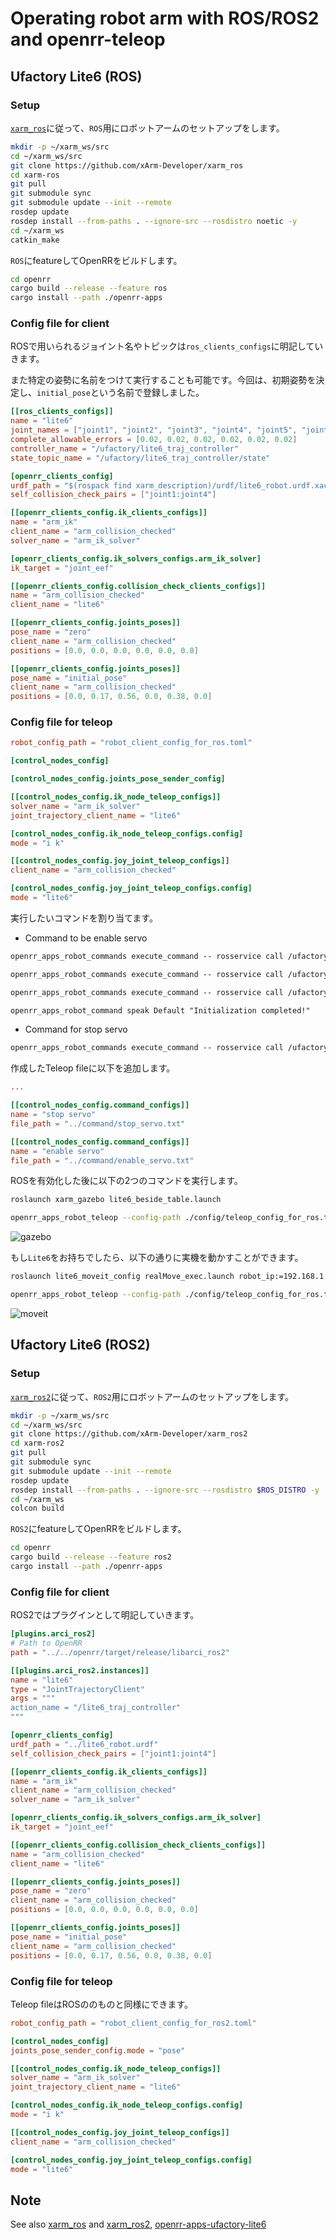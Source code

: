# Operating robot arm with ROS/ROS2 and openrr-teleop

## Ufactory Lite6 (ROS)

### Setup

[`xarm_ros`](https://github.com/xArm-Developer/xarm_ros)に従って、`ROS`用にロボットアームのセットアップをします。

```bash
mkdir -p ~/xarm_ws/src
cd ~/xarm_ws/src
git clone https://github.com/xArm-Developer/xarm_ros
cd xarm-ros
git pull
git submodule sync
git submodule update --init --remote
rosdep update
rosdep install --from-paths . --ignore-src --rosdistro noetic -y
cd ~/xarm_ws
catkin_make
```

`ROS`にfeatureしてOpenRRをビルドします。

```bash
cd openrr
cargo build --release --feature ros
cargo install --path ./openrr-apps
```

### Config file for client

ROSで用いられるジョイント名やトピックは`ros_clients_configs`に明記していきます。

また特定の姿勢に名前をつけて実行することも可能です。今回は、初期姿勢を決定し、`initial_pose`という名前で登録しました。

```toml:robot_client_for_ros.toml
[[ros_clients_configs]]
name = "lite6"
joint_names = ["joint1", "joint2", "joint3", "joint4", "joint5", "joint6"]
complete_allowable_errors = [0.02, 0.02, 0.02, 0.02, 0.02, 0.02]
controller_name = "/ufactory/lite6_traj_controller"
state_topic_name = "/ufactory/lite6_traj_controller/state"

[openrr_clients_config]
urdf_path = "$(rospack find xarm_description)/urdf/lite6_robot.urdf.xacro"
self_collision_check_pairs = ["joint1:joint4"]

[[openrr_clients_config.ik_clients_configs]]
name = "arm_ik"
client_name = "arm_collision_checked"
solver_name = "arm_ik_solver"

[openrr_clients_config.ik_solvers_configs.arm_ik_solver]
ik_target = "joint_eef"

[[openrr_clients_config.collision_check_clients_configs]]
name = "arm_collision_checked"
client_name = "lite6"

[[openrr_clients_config.joints_poses]]
pose_name = "zero"
client_name = "arm_collision_checked"
positions = [0.0, 0.0, 0.0, 0.0, 0.0, 0.0]

[[openrr_clients_config.joints_poses]]
pose_name = "initial_pose"
client_name = "arm_collision_checked"
positions = [0.0, 0.17, 0.56, 0.0, 0.38, 0.0]
```

### Config file for teleop

```toml:teleop_client_for_ros.toml
robot_config_path = "robot_client_config_for_ros.toml"

[control_nodes_config]

[control_nodes_config.joints_pose_sender_config]

[[control_nodes_config.ik_node_teleop_configs]]
solver_name = "arm_ik_solver"
joint_trajectory_client_name = "lite6"

[control_nodes_config.ik_node_teleop_configs.config]
mode = "i k"

[[control_nodes_config.joy_joint_teleop_configs]]
client_name = "arm_collision_checked"

[control_nodes_config.joy_joint_teleop_configs.config]
mode = "lite6"
```

実行したいコマンドを割り当てます。

- Command to be enable servo

```txt:enable_servo.txt
openrr_apps_robot_commands execute_command -- rosservice call /ufactory/motion_ctrl 8 1

openrr_apps_robot_commands execute_command -- rosservice call /ufactory/set_mode 1

openrr_apps_robot_commands execute_command -- rosservice call /ufactory/set_state 0

openrr_apps_robot_command speak Default "Initialization completed!"
```

- Command for stop servo

```txt:stop_servo.txt
openrr_apps_robot_commands execute_command -- rosservice call /ufactory/motion_ctrl 8 0
```

作成したTeleop fileに以下を追加します。

```toml:teleop_client_for_ros.toml
...

[[control_nodes_config.command_configs]]
name = "stop servo"
file_path = "../command/stop_servo.txt"

[[control_nodes_config.command_configs]]
name = "enable servo"
file_path = "../command/enable_servo.txt"
```

ROSを有効化した後に以下の2つのコマンドを実行します。

```bash
roslaunch xarm_gazebo lite6_beside_table.launch
```

```bash
openrr_apps_robot_teleop --config-path ./config/teleop_config_for_ros.toml
```

![gazebo](../apps/images/lite6_gazebo.png)

もし`Lite6`をお持ちでしたら、以下の通りに実機を動かすことができます。

```bash
roslaunch lite6_moveit_config realMove_exec.launch robot_ip:=192.168.1.xxx
```

```bash
openrr_apps_robot_teleop --config-path ./config/teleop_config_for_ros.toml
```

![moveit](../apps/images/lite6_moveit.png)

## Ufactory Lite6 (ROS2)



### Setup

[`xarm_ros2`](https://github.com/xArm-Developer/xarm_ros2)に従って、`ROS2`用にロボットアームのセットアップをします。

```bash
mkdir -p ~/xarm_ws/src
cd ~/xarm_ws/src
git clone https://github.com/xArm-Developer/xarm_ros2
cd xarm-ros2
git pull
git submodule sync
git submodule update --init --remote
rosdep update
rosdep install --from-paths . --ignore-src --rosdistro $ROS_DISTRO -y
cd ~/xarm_ws
colcon build
```

`ROS2`にfeatureしてOpenRRをビルドします。

```bash
cd openrr
cargo build --release --feature ros2
cargo install --path ./openrr-apps
```

### Config file for client

ROS2ではプラグインとして明記していきます。

```toml
[plugins.arci_ros2]
# Path to OpenRR
path = "../../openrr/target/release/libarci_ros2"

[[plugins.arci_ros2.instances]]
name = "lite6"
type = "JointTrajectoryClient"
args = """
action_name = "/lite6_traj_controller"
"""

[openrr_clients_config]
urdf_path = "../lite6_robot.urdf"
self_collision_check_pairs = ["joint1:joint4"]

[[openrr_clients_config.ik_clients_configs]]
name = "arm_ik"
client_name = "arm_collision_checked"
solver_name = "arm_ik_solver"

[openrr_clients_config.ik_solvers_configs.arm_ik_solver]
ik_target = "joint_eef"

[[openrr_clients_config.collision_check_clients_configs]]
name = "arm_collision_checked"
client_name = "lite6"

[[openrr_clients_config.joints_poses]]
pose_name = "zero"
client_name = "arm_collision_checked"
positions = [0.0, 0.0, 0.0, 0.0, 0.0, 0.0]

[[openrr_clients_config.joints_poses]]
pose_name = "initial_pose"
client_name = "arm_collision_checked"
positions = [0.0, 0.17, 0.56, 0.0, 0.38, 0.0]
```

### Config file for teleop

Teleop fileはROSののものと同様にできます。

```toml
robot_config_path = "robot_client_config_for_ros2.toml"

[control_nodes_config]
joints_pose_sender_config.mode = "pose"

[[control_nodes_config.ik_node_teleop_configs]]
solver_name = "arm_ik_solver"
joint_trajectory_client_name = "lite6"

[control_nodes_config.ik_node_teleop_configs.config]
mode = "i k"

[[control_nodes_config.joy_joint_teleop_configs]]
client_name = "arm_collision_checked"

[control_nodes_config.joy_joint_teleop_configs.config]
mode = "lite6"
```

## Note

See also [xarm_ros](https://github.com/xArm-Developer/xarm_ros) and [xarm_ros2](https://github.com/xArm-Developer/xarm_ros2), [openrr-apps-ufactory-lite6](https://github.com/openrr/openrr-apps-ufactory-lite6)
